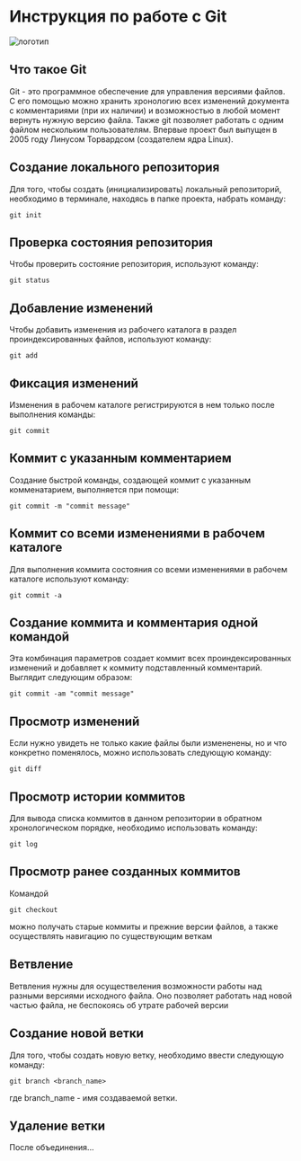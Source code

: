 # **Инструкция по работе с Git**

![логотип](git.png)

## Что такое Git

Git - это программное обеспечение для управления версиями файлов. С его помощью можно хранить хронологию всех изменений документа с комментариями (при их наличии) и возможностью в любой момент вернуть нужную версию файла. Также git позволяет работать с одним файлом нескольким пользователям. Впервые проект был выпущен в 2005 году Линусом Торвардсом (создателем ядра Linux).

## Создание локального репозитория

Для того, чтобы создать (инициализировать) локальный репозиторий, необходимо в терминале, находясь в папке проекта, набрать команду:

    git init

## Проверка состояния репозитория

Чтобы проверить состояние репозитория, используют команду:

    git status

## Добавление изменений

Чтобы добавить изменения из рабочего каталога в раздел проиндексированных файлов, используют команду: 

    git add

## Фиксация изменений 

Изменения в рабочем каталоге регистрируются в нем только после выполнения команды: 

    git commit

## Коммит с указанным комментарием

Создание быстрой команды, создающей коммит с указанным комменатарием, выполняется при помощи: 

    git commit -m "commit message"

## Коммит со всеми изменениями в рабочем каталоге

Для выполнения коммита состояния со всеми изменениями в рабочем каталоге используют команду:

    git commit -a

## Создание коммита и комментария одной командой

Эта комбинация параметров создает коммит всех проиндексированных изменений и добавляет к коммиту подставленный комментарий. Выглядит следующим образом:

    git commit -am "commit message"

## Просмотр изменений

Если нужно увидеть не только какие файлы были измененены, но и что конкретно поменялось, можно использовать следующую команду: 

    git diff

## Просмотр истории коммитов

Для вывода списка коммитов в данном репозитории в обратном хронологическом порядке, необходимо использовать команду:

    git log

## Просмотр ранее созданных коммитов 

Командой 

    git checkout 

можно получать старые коммиты и прежние версии файлов, а также осуществлять навигацию по существующим веткам


## Ветвление 

Ветвления нужны для осуществеления возможности работы над разными версиями исходного файла. Оно позволяет работать над новой частью файла, не беспокоясь об утрате рабочей версии 


## Создание новой ветки

Для того, чтобы создать новую ветку, необходимо ввести следующую команду:

    git branch <branch_name>
где branch_name - имя создаваемой ветки.

## Удаление ветки

После объединения...
